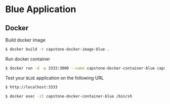 # Blue Application

## Docker

Build docker image
```bash
$ docker build -t capstone-docker-image-blue .
```

Run docker container
```bash
$ docker run -d -p 3333:3000 --name capstone-docker-container-blue capstone-docker-image-blue
```

Test your `BLUE` application on the following URL
```bash
$ http://localhost:3333
```

```bash
$ docker exec -it capstone-docker-container-blue /bin/sh
```